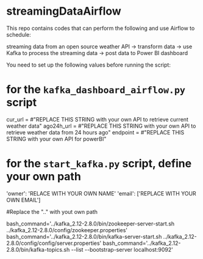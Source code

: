 # streamingDataAirflow

This repo contains codes that can perform the following and use Airflow to schedule:

streaming data from an open source weather API -> transform data -> use Kafka to process the streaming data -> post data to Power BI dashboard

You need to set up the following values before running the script:

# for the `kafka_dashboard_airflow.py` script

cur_url = #"REPLACE THIS STRING with your own API to retrieve current weather data"
ago24h_url = #"REPLACE THIS STRING with your own API to retrieve weather data from 24 hours ago"
endpoint = #"REPLACE THIS STRING with your own API for powerBI"

# for the `start_kafka.py` script, define your own path

'owner': 'RELACE WITH YOUR OWN NAME'
'email': ['REPLACE WITH YOUR OWN EMAIL']

#Replace the ".." with yout own path

bash_command='../kafka_2.12-2.8.0/bin/zookeeper-server-start.sh ../kafka_2.12-2.8.0/config/zookeeper.properties'
bash_command='../kafka_2.12-2.8.0/bin/kafka-server-start.sh ../kafka_2.12-2.8.0/config/config/server.properties'
bash_command='../kafka_2.12-2.8.0/bin/kafka-topics.sh --list --bootstrap-server localhost:9092'

